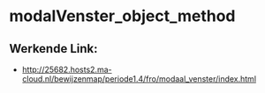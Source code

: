 # modalVenster_object_method
## Werkende Link:
* http://25682.hosts2.ma-cloud.nl/bewijzenmap/periode1.4/fro/modaal_venster/index.html
